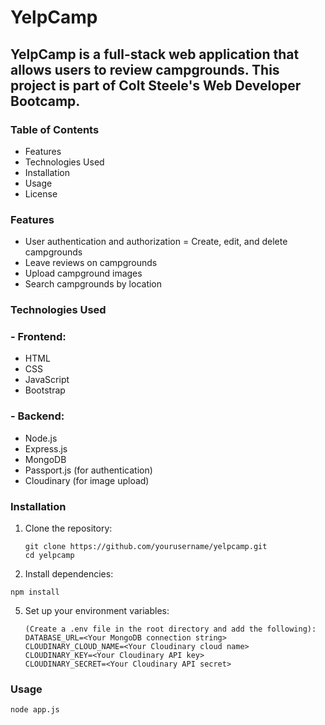 # YelpCamp
## YelpCamp is a full-stack web application that allows users to review campgrounds. This project is part of Colt Steele's Web Developer Bootcamp.
###  Table of Contents
  - Features
  - Technologies Used
  - Installation
  - Usage
  - License

### Features
  - User authentication and authorization
  = Create, edit, and delete campgrounds
  - Leave reviews on campgrounds
  - Upload campground images
  - Search campgrounds by location

### Technologies Used
### - Frontend:

  - HTML
  - CSS
  - JavaScript
  - Bootstrap

### - Backend:

  - Node.js
  - Express.js
  - MongoDB
  - Passport.js (for authentication)
  - Cloudinary (for image upload)

### Installation

1. Clone the repository:
   ```
   git clone https://github.com/yourusername/yelpcamp.git
   cd yelpcamp
   ```

3. Install dependencies:
  ```
npm install
  ```

5. Set up your environment variables:
   ```
   (Create a .env file in the root directory and add the following):
   DATABASE_URL=<Your MongoDB connection string>
   CLOUDINARY_CLOUD_NAME=<Your Cloudinary cloud name>
   CLOUDINARY_KEY=<Your Cloudinary API key>
   CLOUDINARY_SECRET=<Your Cloudinary API secret>
   ```

### Usage
```
node app.js
```


